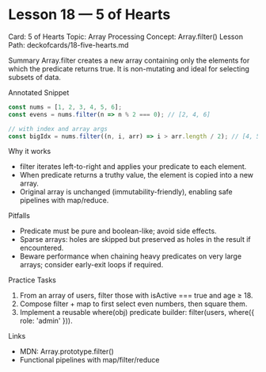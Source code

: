 # Lesson 18 — 5 of Hearts
Card: 5 of Hearts
Topic: Array Processing
Concept: Array.filter()
Lesson Path: deckofcards/18-five-hearts.md

Summary
Array.filter creates a new array containing only the elements for which the predicate returns true. It is non-mutating and ideal for selecting subsets of data.

Annotated Snippet
```js
const nums = [1, 2, 3, 4, 5, 6];
const evens = nums.filter(n => n % 2 === 0); // [2, 4, 6]

// with index and array args
const bigIdx = nums.filter((n, i, arr) => i > arr.length / 2); // [4, 5, 6]
```

Why it works
- filter iterates left-to-right and applies your predicate to each element.
- When predicate returns a truthy value, the element is copied into a new array.
- Original array is unchanged (immutability-friendly), enabling safe pipelines with map/reduce.

Pitfalls
- Predicate must be pure and boolean-like; avoid side effects.
- Sparse arrays: holes are skipped but preserved as holes in the result if encountered.
- Beware performance when chaining heavy predicates on very large arrays; consider early-exit loops if required.

Practice Tasks
1) From an array of users, filter those with isActive === true and age ≥ 18.
2) Compose filter + map to first select even numbers, then square them.
3) Implement a reusable where(obj) predicate builder: filter(users, where({ role: 'admin' })).

Links
- MDN: Array.prototype.filter()
- Functional pipelines with map/filter/reduce